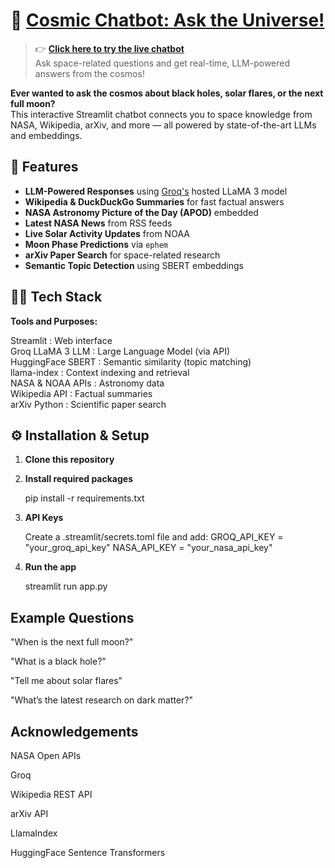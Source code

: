 # 🌌 [Cosmic Chatbot: Ask the Universe!](https://cosmicchatbot.streamlit.app/)

> 👉 **[Click here to try the live chatbot](https://cosmicchatbot.streamlit.app/)**  
> Ask space-related questions and get real-time, LLM-powered answers from the cosmos!


**Ever wanted to ask the cosmos about black holes, solar flares, or the next full moon?**  
This interactive Streamlit chatbot connects you to space knowledge from NASA, Wikipedia, arXiv, and more — all powered by state-of-the-art LLMs and embeddings.


## 🚀 Features

- **LLM-Powered Responses** using [Groq's](https://groq.com/) hosted LLaMA 3 model
- **Wikipedia & DuckDuckGo Summaries** for fast factual answers
- **NASA Astronomy Picture of the Day (APOD)** embedded
- **Latest NASA News** from RSS feeds
- **Live Solar Activity Updates** from NOAA
- **Moon Phase Predictions** via `ephem`
- **arXiv Paper Search** for space-related research
- **Semantic Topic Detection** using SBERT embeddings


## 🧑‍💻 Tech Stack

**Tools and Purposes:**

Streamlit : Web interface                           
Groq LLaMA 3 LLM : Large Language Model (via API)          
HuggingFace SBERT : Semantic similarity (topic matching)    
llama-index : Context indexing and retrieval          
NASA & NOAA APIs : Astronomy data                          
Wikipedia API : Factual summaries                       
arXiv Python : Scientific paper search                 


## ⚙️ Installation & Setup

1. **Clone this repository**  

2. **Install required packages**

   pip install -r requirements.txt

4. **API Keys**

   Create a .streamlit/secrets.toml file and add:
   GROQ_API_KEY = "your_groq_api_key"
   NASA_API_KEY = "your_nasa_api_key"

6. **Run the app**

   streamlit run app.py

## Example Questions

"When is the next full moon?"

"What is a black hole?"

"Tell me about solar flares"

"What’s the latest research on dark matter?"

## Acknowledgements

NASA Open APIs

Groq

Wikipedia REST API

arXiv API

LlamaIndex

HuggingFace Sentence Transformers

